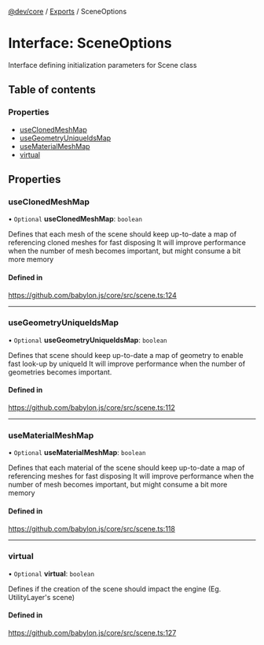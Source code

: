 [@dev/core](../README.md) / [Exports](../modules.md) / SceneOptions

# Interface: SceneOptions

Interface defining initialization parameters for Scene class

## Table of contents

### Properties

- [useClonedMeshMap](SceneOptions.md#useclonedmeshmap)
- [useGeometryUniqueIdsMap](SceneOptions.md#usegeometryuniqueidsmap)
- [useMaterialMeshMap](SceneOptions.md#usematerialmeshmap)
- [virtual](SceneOptions.md#virtual)

## Properties

### useClonedMeshMap

• `Optional` **useClonedMeshMap**: `boolean`

Defines that each mesh of the scene should keep up-to-date a map of referencing cloned meshes for fast disposing
It will improve performance when the number of mesh becomes important, but might consume a bit more memory

#### Defined in

https://github.com/babylon.js/core/src/scene.ts:124

___

### useGeometryUniqueIdsMap

• `Optional` **useGeometryUniqueIdsMap**: `boolean`

Defines that scene should keep up-to-date a map of geometry to enable fast look-up by uniqueId
It will improve performance when the number of geometries becomes important.

#### Defined in

https://github.com/babylon.js/core/src/scene.ts:112

___

### useMaterialMeshMap

• `Optional` **useMaterialMeshMap**: `boolean`

Defines that each material of the scene should keep up-to-date a map of referencing meshes for fast disposing
It will improve performance when the number of mesh becomes important, but might consume a bit more memory

#### Defined in

https://github.com/babylon.js/core/src/scene.ts:118

___

### virtual

• `Optional` **virtual**: `boolean`

Defines if the creation of the scene should impact the engine (Eg. UtilityLayer's scene)

#### Defined in

https://github.com/babylon.js/core/src/scene.ts:127
